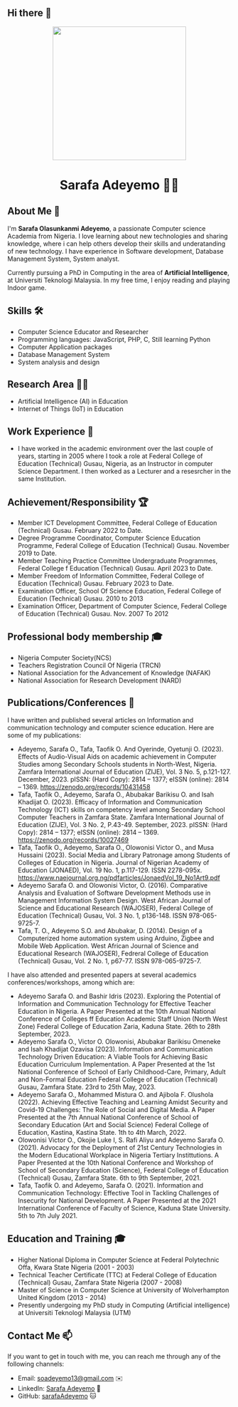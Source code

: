 ## Hi there 👋

<div align="center"> <img src="https://github.com/SarafaAdeyemo/sarafaAdeyemo/assets/162001845/31056995-ae60-465c-9007-60cce4124d8c"
width="300" /></div>
<h1 align="center">Sarafa Adeyemo 
  👨‍💻</h1>

## About Me 🚀

I'm **Sarafa Olasunkanmi Adeyemo**, a passionate Computer science Academia from Nigeria. I love learning about new technologies and sharing knowledge, where i can help others develop their skills and underatanding of new technology. I have experience in Software development, Database Management System, System analyst. 

Currently pursuing a PhD in Computing in the area of **Artificial Intelligence**, at Universiti Teknologi Malaysia. In my free time, I enjoy reading and playing Indoor game.

## Skills 🛠️

- Computer Science Educator and Researcher
- Programming languages: JavaScript, PHP, C, Still learning Python
- Computer Application packages
- Database Management System
- System analysis and design
  
## Research Area 👨‍💻

- Artificial Intelligence (AI) in Education
- Internet of Things (IoT) in Education

## Work Experience 💼

- I have worked in the academic environment over the last couple of years, starting in 2005 where I took a role at Federal College of Education (Technical) Gusau, Nigeria, as an Instructor in computer Science Department. I then worked as a Lecturer and a resesrcher in the same Institution.

## Achievement/Responsibility 🏆

-	Member ICT Development Committee, Federal College of Education (Technical) Gusau. February 2022 to Date.
-	Degree Programme Coordinator, Computer Science Education Programme, Federal College of Education (Technical) Gusau. November 2019 to Date.
-	Member Teaching Practice Committee Undergraduate Programmes, Federal College f Education (Technical) Gusau. April 2023 to Date.
-	Member Freedom of Information Committee, Federal College of Education (Technical) Gusau. February 2023 to Date.
-	Examination Officer, School Of Science Education, Federal College of Education (Technical) Gusau. 2010 to 2013
-	Examination Officer, Department of Computer Science, Federal College of Education (Technical) Gusau. Nov. 2007 To 2012


## Professional body membership 🎓

- Nigeria Computer Society(NCS)
-	Teachers Registration Council Of Nigeria (TRCN)
-	National Association for the Advancement of Knowledge (NAFAK)
- National Association for Research Development (NARD)

## Publications/Conferences 📘

  I have written and published several articles on Information and communication technology and computer science education. Here are some of my publications:
  
- Adeyemo, Sarafa O., Tafa, Taofik O. And Oyerinde, Oyetunji O. (2023). Effects of Audio-Visual Aids on academic achievement in Computer Studies among Secondary Schools students in North-West, Nigeria. Zamfara International Journal of Education (ZIJE), Vol. 3 No. 5, p.121-127. December, 2023. pISSN: (Hard Copy): 2814 – 1377; eISSN (online): 2814 – 1369. https://zenodo.org/records/10431458
- Tafa, Taofik O., Adeyemo, Sarafa O., Abubakar Barikisu O. and Isah Khadijat O. (2023). Efficacy of Information and Communication Technology (ICT) skills on competency level among Secondary School Computer Teachers in Zamfara State. Zamfara International Journal of Education (ZIJE), Vol. 3 No. 2, P.43-49. September, 2023. pISSN: (Hard Copy): 2814 – 1377; eISSN (online): 2814 – 1369. https://zenodo.org/records/10027469
- Tafa, Taofik O., Adeyemo, Sarafa O., Olowonisi Victor O., and Musa Hussaini (2023). Social Media and Library Patronage among Students of Colleges of Education in Nigeria. Journal of Nigerian Academy of Education (JONAED), Vol. 19 No. 1, p.117-129. ISSN 2278-095x. https://www.naejournal.org.ng/pdfarticles/JonaedVol_19_No1Art9.pdf
- Adeyemo Sarafa O. and Olowonisi Victor, O. (2016). Comparative Analysis and Evaluation of Software Development Methods use in Management Information System Design. West African Journal of Science and Educational Research (WAJOSER), Federal College of Education (Technical) Gusau, Vol. 3 No. 1, p136-148. ISSN 978-065-9725-7.
- Tafa, T. O., Adeyemo S.O. and Abubakar, D.  (2014). Design of a Computerized home automation system using Arduino, Zigbee and Mobile Web Application. West African Journal of Science and Educational Research (WAJOSER), Fedreral College of Education (Technical) Gusau, Vol. 2 No. 1, p67-77. ISSN 978-065-9725-7. 

I have also attended and presented papers at several academics conferences/workshops, among which are:
  
- Adeyemo Sarafa O. and Bashir Idris (2023). Exploring the Potential of Information and Communication Technology for Effective Teacher Education in Nigeria. A Paper Presented at the 10th Annual National Conference of Colleges ff Education Academic Staff Union (North West Zone) Federal College of Education Zaria, Kaduna State. 26th to 28th September, 2023.
- Adeyemo Sarafa O., Victor O. Olowonisi, Abubakar Barikisu Omeneke and Isah Khadijat Ozavisa (2023). Information and Communication Technology Driven Education: A Viable Tools for Achieving Basic Education Curriculum Implementation. A Paper Presented at the 1st National Conference of School of Early Childhood-Care, Primary, Adult and Non-Formal Education Federal College of Education (Technical) Gusau, Zamfara State. 23rd to 25th May, 2023.
-	Adeyemo Sarafa O., Mohammed Mistura O. and Ajibola F. Olushola (2022). Achieving Effective Teaching and Learning Amidst Security and Covid-19 Challenges: The Role of Social and Digital Media. A Paper Presented at the 7th Annual National Conference of School of Secondary Education (Art and Social Science) Federal College of Education, Kastina, Kastina State. 1th to 4th March, 2022.
-	Olowonisi Victor O., Okojie Luke I, S. Rafi Aliyu and Adeyemo Sarafa O. (2021). Advocacy for the Deployment of 21st Century Technologies in the Modern Educational Workplace in Nigeria Tertiary Instittutions. A Paper Presented at the 10th National Conference and Workshop of School of Secondary Education (Science), Federal College of Education (Technical) Gusau, Zamfara State. 6th to 9th September, 2021.
-	Tafa, Taofik O. and Adeyemo, Sarafa O. (2021). Information and Communication Technology: Effective Tool in Tackling Challenges of Insecurity for National Development. A Paper Presented at the 2021 International Conference of Faculty of Science, Kaduna State University. 5th to 7th July 2021.

## Education and Training 🎓

- Higher National Diploma in Computer Science at Federal Polytechnic Offa, Kwara State Nigeria (2001 - 2003)
- Technical Teacher Certificate (TTC) at Federal College of Education (Technical) Gusau, Zamfara State Nigeria (2007 - 2008)
- Master of Science in Computer Science at University of Wolverhampton United Kingdom (2013 - 2014)
- Presently undergoing my PhD study in Computing (Artificial intelligence) at Universiti Teknologi Malaysia (UTM)

## Contact Me 📫

If you want to get in touch with me, you can reach me through any of the following channels:

- Email: soadeyemo13@gmail.com ✉️
- LinkedIn: [Sarafa Adeyemo](https://www.linkedin.com/in/SarafaAdeyemo/) 💼
- GitHub: [sarafaAdeyemo](https://github.com/sarafaAdeyemo) 🐱


